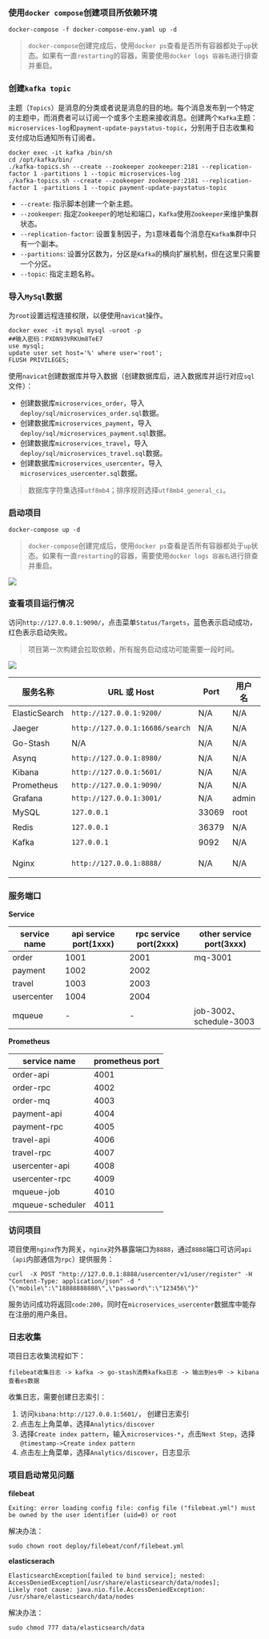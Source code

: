 ### 使用`docker compose`创建项目所依赖环境

```shell
docker-compose -f docker-compose-env.yaml up -d
```

> `docker-compose`创建完成后，使用`docker ps`查看是否所有容器都处于`up`状态。如果有一直`restarting`的容器，需要使用`docker logs 容器名`进行排查并重启。

### 创建`kafka topic`

主题（`Topics`）是消息的分类或者说是消息的目的地。每个消息发布到一个特定的主题中，而消费者可以订阅一个或多个主题来接收消息。创建两个`Kafka`主题：`microservices-log`和`payment-update-paystatus-topic`，分别用于日志收集和支付成功后通知所有订阅者。

```shell
docker exec -it kafka /bin/sh
cd /opt/kafka/bin/
./kafka-topics.sh --create --zookeeper zookeeper:2181 --replication-factor 1 -partitions 1 --topic microservices-log
./kafka-topics.sh --create --zookeeper zookeeper:2181 --replication-factor 1 -partitions 1 --topic payment-update-paystatus-topic
```

- `--create`: 指示脚本创建一个新主题。
- `--zookeeper`: 指定`Zookeeper`的地址和端口，`Kafka`使用`Zookeeper`来维护集群状态。
- `--replication-factor`: 设置复制因子，为`1`意味着每个消息在`Kafka集`群中只有一个副本。
- `--partitions`: 设置分区数为，分区是`Kafka`的横向扩展机制，但在这里只需要一个分区。
- `--topic`: 指定主题名称。

### 导入`MySql`数据

为`root`设置远程连接权限，以便使用`navicat`操作。

```shell
docker exec -it mysql mysql -uroot -p
##输入密码：PXDN93VRKUm8TeE7
use mysql;
update user set host='%' where user='root';
FLUSH PRIVILEGES;
```

使用`navicat`创建数据库并导入数据（创建数据库后，进入数据库并运行对应`sql`文件）：

- 创建数据库`microservices_order`，导入`deploy/sql/microservices_order.sql`数据。
- 创建数据库`microservices_payment`，导入`deploy/sql/microservices_payment.sql`数据。
- 创建数据库`microservices_travel`，导入`deploy/sql/microservices_travel.sql`数据。
- 创建数据库`microservices_usercenter`，导入`microservices_usercenter.sql`数据。

> 数据库字符集选择`utf8mb4`；排序规则选择`utf8mb4_general_ci`。       

### 启动项目

```shell
docker-compose up -d
```

> `docker-compose`创建完成后，使用`docker ps`查看是否所有容器都处于`up`状态。如果有一直`restarting`的容器，需要使用`docker logs 容器名`进行排查并重启。

<img src="https://cdn.jsdelivr.net/gh/peng-yq/Gallery/202406051625497.png">

### 查看项目运行情况

访问`http://127.0.0.1:9090/`，点击菜单`Status/Targets`，蓝色表示启动成功，红色表示启动失败。

> 项目第一次构建会拉取依赖，所有服务启动成功可能需要一段时间。

<img src="https://cdn.jsdelivr.net/gh/peng-yq/Gallery/202405231245174.png">

| 服务名称      | URL 或 Host                | Port  | 用户名 | 密码              | 备注                                           |
|--------------|----------------------------|-------|--------|-------------------|------------------------------------------------|
| ElasticSearch| `http://127.0.0.1:9200/`   | N/A   | N/A    | N/A               | 启动时间可能较长                                   |
| Jaeger       | `http://127.0.0.1:16686/search` | N/A   | N/A    | N/A          | 依赖ElasticSearch，可能需要重启               |
| Go-Stash     | N/A                        | N/A   | N/A    | N/A               | 如果日志未收集到，重启Go-Stash                 |
| Asynq        | `http://127.0.0.1:8980/`   | N/A   | N/A    | N/A               | 延迟任务、定时任务、消息队列                    |
| Kibana       | `http://127.0.0.1:5601/`   | N/A   | N/A    | N/A               | N/A                                            |
| Prometheus   | `http://127.0.0.1:9090/`   | N/A   | N/A    | N/A               | N/A                                            |
| Grafana      | `http://127.0.0.1:3001/`   | N/A   | admin  | admin             | N/A                                            |
| MySQL        | `127.0.0.1`                | 33069 | root   | PXDN93VRKUm8TeE7  | 使用客户端工具如Navicat查看                   |
| Redis        | `127.0.0.1`                | 36379 | N/A    | G62m50oigInC30sf  | 使用工具如RedisManager查看                    |
| Kafka        | `127.0.0.1`                | 9092  | N/A    | N/A               | 使用客户端工具查看pub/sub                      |
| Nginx        | `http://127.0.0.1:8888/`   | N/A   | N/A    | N/A               | 用于访问API，如用户注册：`/usercenter/v1/user/register` |

### 服务端口

**Service**

| service name | api service port(1xxx) | rpc service port(2xxx) | other service port(3xxx) |
| ------------ | ---------------------- | ---------------------- | ------------------------ |
| order        | 1001                   | 2001                   | mq-3001                  |
| payment      | 1002                   | 2002                   |                          |
| travel       | 1003                   | 2003                   |                          |
| usercenter   | 1004                   | 2004                   |                          |
| mqueue       | -                      | -                      | job-3002、schedule-3003  |

**Prometheus**

| service name     | prometheus port |
| ---------------- | --------------- |
| order-api        | 4001            |
| order-rpc        | 4002            |
| order-mq         | 4003            |
| payment-api      | 4004            |
| payment-rpc      | 4005            |
| travel-api       | 4006            |
| travel-rpc       | 4007            |
| usercenter-api   | 4008            |
| usercenter-rpc   | 4009            |
| mqueue-job       | 4010            |
| mqueue-scheduler | 4011            |

### 访问项目

项目使用`nginx`作为网关，`nginx`对外暴露端口为`8888`，通过`8888`端口可访问`api`（`api`内部通信为`rpc`）提供服务：

```shell
curl  -X POST "http://127.0.0.1:8888/usercenter/v1/user/register" -H "Content-Type: application/json" -d "{\"mobile\":\"18888888888\",\"password\":\"123456\"}"
```

服务访问成功将返回`code:200`，同时在`microservices_usercenter`数据库中能存在注册的用户条目。

### 日志收集

项目日志收集流程如下：

```
filebeat收集日志 -> kafka -> go-stash消费kafka日志 -> 输出到es中 -> kibana查看es数据
```

收集日志，需要创建日志索引：

1. 访问`kibana:http://127.0.0.1:5601/`， 创建日志索引
2. 点击左上角菜单，选择`Analytics/discover` 
3. 选择`Create index pattern`，输入`microservices-*`，点击`Next Step`，选择`@timestamp->Create index pattern`
4. 点击左上角菜单，选择`Analytics/discover`，日志显示

### 项目启动常见问题

**filebeat**

```shell
Exiting: error loading config file: config file ("filebeat.yml") must be owned by the user identifier (uid=0) or root
```

解决办法：

```shell
sudo chown root deploy/filebeat/conf/filebeat.yml
```

**elasticserach**

```shell
ElasticsearchException[failed to bind service]; nested: AccessDeniedException[/usr/share/elasticsearch/data/nodes];
Likely root cause: java.nio.file.AccessDeniedException: /usr/share/elasticsearch/data/nodes
```

解决办法：

```shell
sudo chmod 777 data/elasticsearch/data
```